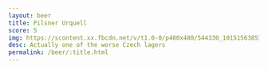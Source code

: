 ```yaml
---
layout: beer
title: Pilsner Urquell
score: 5
img: https://scontent.xx.fbcdn.net/v/t1.0-0/p480x480/544330_10151563851598745_2141597246_n.jpg?oh=e048cdfce86e200fa19368eb6983aa28&oe=58DB4194
desc: Actually one of the worse Czech lagers
permalink: /beer/:title.html
---
```

